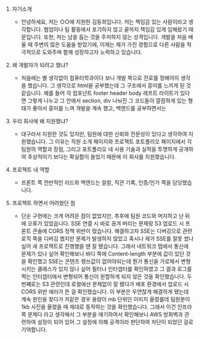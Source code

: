 1. 자기소개
   - 안녕하세요, 저는 ○○에 지원한 김동희입니다. 저는 책임감 있는 사람이라고 생각합니다. 협업이나 팀 활동에서 포기하지 않고 끝까지 책임감 있게 임해왔기 때문입니다. 또한, 저는 남을 돕는 것을 주저하지 않는 성격입니다. 개발을 처음 배울 때 주변의 많은 도움을 받았기에, 이제는 제가 가진 경험으로 다른 사람을 적극적으로 도와주며 함께 성장하고자 노력하고 있습니다.
2. 왜 개발자가 되려고 했냐?
   - 처음에는 별 생각없이 컴퓨터학과이다 보니
개발 쪽으로 진로를 정해야지 생각을 했습니다. 그 생각으로 html을 공부했는데 그 구조에서 흥미를 느끼게 된 것 같습니다. 
예를 들어 각 컴포넌트 footer header body 레프트 라이트가 있다면 그렇게 나누고 그 안에서 section, div 나눠진 그 코드들이 깔끔하게 있는 형태가 좋아서 흥미를 느껴 개발을 계속 했고, 백엔드를 공부하면서는 

3. 우리 회사에 왜 지원했냐?
    - 대구라서 지원한 것도 있지만, 팀원에 대한 신뢰와 전문성이 있다고 생각하여 지원했습니다. 그 이유는 직원 소개 페이지와 프로젝트 포트폴리오 페이지에서 각 팀원의 역할과 장점, 그리고 포트폴리오 내 사용 기술과 실적을 투명하게 공개하여 추상적이기 보다는 확실함이 들었기 때문에 이 회사를 지원했습니다. 

4. 프로젝트 내 역할
    - 프론트 쪽 전반적인 리드와 백엔드는 알람, 직관 기록, 인증/인가 쪽을 담당했습니다.

5. 프로젝트 하면서 어려웠던 점
   - 단순 구현에는 크게 어려운 점이 없었지만, 추후에 팀원 코드와 머지하고 난 뒤에 오류가 있었습니다. SSE 연결 시 바로 끊겨 버리는 문제랑 S3 업로드 시 프론트 콘솔에 CORS 정책 위반이 떴습니다.
해결하고자 SSE는 디버깅으로 관련 로직 쪽을 디버깅 했지만 문제가 발생하지 않았고 혹시나 제가 SSE를 잘못 썼나 싶어 새 프로젝트로 진행했을 땐 잘 됐습니다. 그래서 네트워크 탭에서 통신에 문제가 있나 싶어 확인해보니 바디 쪽에 Content-length 부분에 값이 있단 것을 확인했고 SSE는 콘텐츠 렝쓰값이 없어야되는데 뭔가 통신을 가로채서 변형시키는 클래스가 있지 않나 싶어 필터나 인터셉터를 확인하였고 그 결과 로그를 찍는 인터셉터에서 변형되어 통신이 원할하게 되지 않은 것을 확인했습니다.
두 번쨰로는 S3 관련인데 로컬에선 문제없이 잘 됐다가 배포 환경에서 업로드 시 CORS 위반 에러가 뜬 걸 확인했습니다. 이 부분은 우연찮게 해결하게 됐는데 계속 원인을 찾다가 저같은 경우 용량이 mb 단위인 이미지 올렸를데 팀원분이 1kb 사진을 올렸을 때 제대로 동작하는 것을 확인했습니다. 그래서 이건 인프라 쪽 문제다 라고 생각해서 그 부분을 얘기하여서 확인해보니 AWS 방화벽과 관련하여 설정이 되어 있어 그 설정에 의해 공격이라 판단하여 차단이 되었던 걸로 기억합니다.